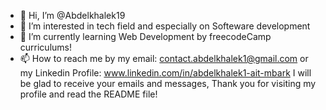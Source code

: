 - 👋 Hi, I’m @Abdelkhalek19
- 👀 I’m interested in tech field and especially on Softeware development 
- 🌱 I’m currently learning Web Development by freecodeCamp curriculums!
- 📫 How to reach me by my email: contact.abdelkhalek1@gmail.com or my Linkedin Profile: www.linkedin.com/in/abdelkhalek1-ait-mbark
I will be glad to receive your emails and messages,
Thank you for visiting my profile and read the README file!
<!---
Abdelkhalek19/Abdelkhalek19 is a ✨ special ✨ repository because its `README.md` (this file) appears on your GitHub profile.
You can click the Preview link to take a look at your changes.
--->
